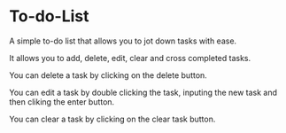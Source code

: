 # To-do-List

A simple to-do list that allows you to jot down tasks with ease.

It allows you to add, delete, edit, clear and cross completed tasks.

You can delete a task by clicking on the delete button.

You can edit a task by double clicking the task, inputing the new task and then cliking the enter button.

You can clear a task by clicking on the clear task button.
